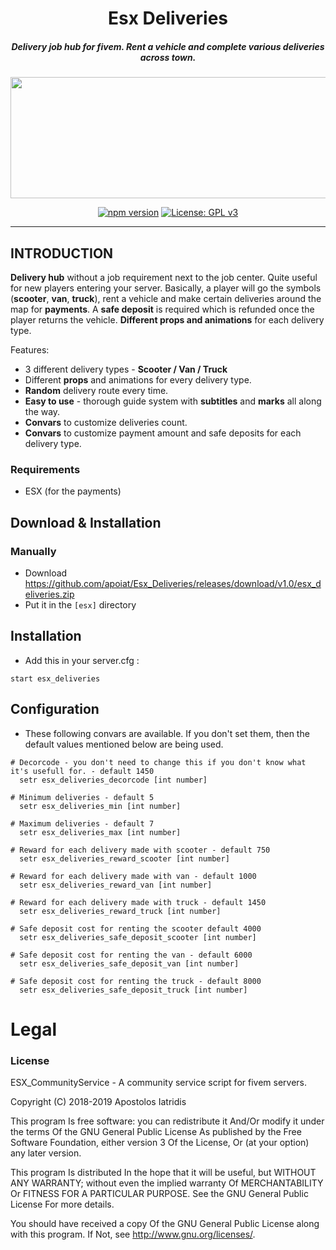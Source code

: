 <div align="center">

# Esx Deliveries
##### Delivery job hub for fivem. Rent a vehicle and complete various deliveries across town.

<img src="https://i.imgur.com/bPbBg4J.png" width="690" height="194">

[![npm version](https://img.shields.io/github/release/apoiat/ESX_Deliveries.svg?style=flat)](https://github.com/apoiat/ESX_Deliveries "View this project on npm")  [![License: GPL v3](https://img.shields.io/badge/License-GPLv3-blue.svg)](https://www.gnu.org/licenses/gpl-3.0)
____

</div>

## INTRODUCTION
**Delivery hub** without a job requirement next to the job center. Quite useful for new players entering your server. Basically, a player will go the symbols (**scooter**, **van**, **truck**), rent a vehicle and make certain deliveries around the map for **payments**. A **safe deposit** is required which is refunded once the player returns the vehicle. **Different props and animations** for each delivery type.

Features:
- 3 different delivery types - **Scooter / Van / Truck**
- Different **props** and animations for every delivery type.
- **Random** delivery route every time.
- **Easy to use** - thorough guide system with **subtitles** and **marks** all along the way.
- **Convars** to customize deliveries count.
- **Convars** to customize payment amount and safe deposits for each delivery type.


### Requirements
* ESX (for the payments)

## Download & Installation

### Manually
- Download https://github.com/apoiat/Esx_Deliveries/releases/download/v1.0/esx_deliveries.zip
- Put it in the `[esx]` directory


## Installation
- Add this in your server.cfg :

```
start esx_deliveries
```
## Configuration
- These following convars are available. If you don't set them, then the default values mentioned below are being used.
```
# Decorcode - you don't need to change this if you don't know what it's usefull for. - default 1450
  setr esx_deliveries_decorcode [int number]

# Minimum deliveries - default 5
  setr esx_deliveries_min [int number]

# Maximum deliveries - default 7
  setr esx_deliveries_max [int number]

# Reward for each delivery made with scooter - default 750
  setr esx_deliveries_reward_scooter [int number]

# Reward for each delivery made with van - default 1000
  setr esx_deliveries_reward_van [int number]

# Reward for each delivery made with truck - default 1450
  setr esx_deliveries_reward_truck [int number] 

# Safe deposit cost for renting the scooter default 4000
  setr esx_deliveries_safe_deposit_scooter [int number]

# Safe deposit cost for renting the van - default 6000
  setr esx_deliveries_safe_deposit_van [int number]

# Safe deposit cost for renting the truck - default 8000
  setr esx_deliveries_safe_deposit_truck [int number]
```



# Legal
### License
ESX_CommunityService - A community service script for fivem servers.

Copyright (C) 2018-2019 Apostolos Iatridis

This program Is free software: you can redistribute it And/Or modify it under the terms Of the GNU General Public License As published by the Free Software Foundation, either version 3 Of the License, Or (at your option) any later version.

This program Is distributed In the hope that it will be useful, but WITHOUT ANY WARRANTY; without even the implied warranty Of MERCHANTABILITY Or FITNESS FOR A PARTICULAR PURPOSE. See the GNU General Public License For more details.

You should have received a copy Of the GNU General Public License along with this program. If Not, see http://www.gnu.org/licenses/.
